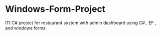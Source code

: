 # Windows-Form-Project
ITI C# project for restaurant system with admin dashboard using C# , EF , and windows forms
